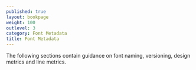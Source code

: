 ```yaml
---
published: true
layout: bookpage
weight: 100
outlevel: 3
category: Font Metadata
title: Font Metadata
---
```


The following sections contain guidance on font naming, versioning, design metrics and line metrics.
